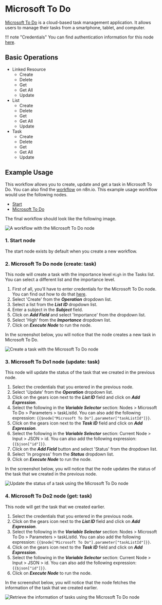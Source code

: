 # Microsoft To Do

[Microsoft To Do](https://todo.microsoft.com) is a cloud-based task management application. It allows users to manage their tasks from a smartphone, tablet, and computer.

!!! note "Credentials"
    You can find authentication information for this node [here](/integrations/builtin/credentials/microsoft/).


## Basic Operations

* Linked Resource
    * Create
    * Delete
    * Get
    * Get All
    * Update
* List
    * Create
    * Delete
    * Get
    * Get All
    * Update
* Task
    * Create
    * Delete
    * Get
    * Get All
    * Update

## Example Usage

This workflow allows you to create, update and get a task in Microsoft To Do. You can also find the [workflow](https://n8n.io/workflows/1114) on n8n.io. This example usage workflow would use the following nodes.
- [Start](/integrations/builtin/core-nodes/n8n-nodes-base.start/)
- [Microsoft To Do]()

The final workflow should look like the following image.

![A workflow with the Microsoft To Do node](/_images/integrations/builtin/app-nodes/microsofttodo/workflow.png)

### 1. Start node

The start node exists by default when you create a new workflow.

### 2. Microsoft To Do node (create: task)

This node will create a task with the importance level `High` in the Tasks list. You can select a different list and the importance level.

1. First of all, you'll have to enter credentials for the Microsoft To Do node. You can find out how to do that [here](/integrations/builtin/credentials/microsoft/).
2. Select 'Create' from the ***Operation*** dropdown list.
3. Select a list from the ***List ID*** dropdown list.
4. Enter a subject in the ***Subject*** field.
5. Click on ***Add Field*** and select 'Importance' from the dropdown list.
6. Select 'High' from the ***Importance*** dropdown list.
7. Click on ***Execute Node*** to run the node.

In the screenshot below, you will notice that the node creates a new task in Microsoft To Do.

![Create a task with the Microsoft To Do node](/_images/integrations/builtin/app-nodes/microsofttodo/microsofttodo_node.png)

### 3. Microsoft To Do1 node (update: task)

This node will update the status of the task that we created in the previous node.


1. Select the credentials that you entered in the previous node.
2. Select 'Update' from the ***Operation*** dropdown list.
3. Click on the gears icon next to the ***List ID*** field and click on ***Add Expression***.
4. Select the following in the ***Variable Selector*** section: Nodes > Microsoft To Do > Parameters > taskListId. You can also add the following expression: `{{$node["Microsoft To Do"].parameter["taskListId"]}}`.
5. Click on the gears icon next to the ***Task ID*** field and click on ***Add Expression***.
6. Select the following in the ***Variable Selector*** section: Current Node > Input > JSON > id. You can also add the following expression: `{{$json["id"]}}`.
7. Click on the ***Add Field*** button and select 'Status' from the dropdown list.
8. Select 'In progress' from the ***Status*** dropdown list.
9. Click on ***Execute Node*** to run the node.


In the screenshot below, you will notice that the node updates the status of the task that we created in the previous node.

![Update the status of a task using the Microsoft To Do node](/_images/integrations/builtin/app-nodes/microsofttodo/microsofttodo1_node.png)

### 4. Microsoft To Do2 node (get: task)

This node will get the task that we created earlier.


1. Select the credentials that you entered in the previous node.
2. Click on the gears icon next to the ***List ID*** field and click on ***Add Expression***.
3. Select the following in the ***Variable Selector*** section: Nodes > Microsoft To Do > Parameters > taskListId. You can also add the following expression: `{{$node["Microsoft To Do"].parameter["taskListId"]}}`.
4. Click on the gears icon next to the ***Task ID*** field and click on ***Add Expression***.
5. Select the following in the ***Variable Selector*** section: Current Node > Input > JSON > id. You can also add the following expression: `{{$json["id"]}}`.
6. Click on ***Execute Node*** to run the node.


In the screenshot below, you will notice that the node fetches the information of the task that we created earlier.

![Retrieve the information of tasks using the Microsoft To Do node](/_images/integrations/builtin/app-nodes/microsofttodo/microsofttodo2_node.png)
